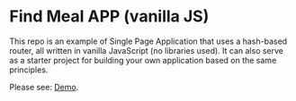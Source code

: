 # Find Meal APP (vanilla JS)

This repo is an example of Single Page Application that uses a hash-based router, all written in vanilla JavaScript (no libraries used). It can also serve as a starter project for building your own application based on the same principles.

Please see: [Demo](https://radhi-hudijan.github.io/Find-Meal-APP/index.html).


